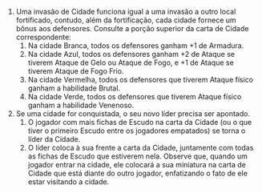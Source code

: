 1. Uma invasão de Cidade funciona igual a uma invasão a outro local fortificado, contudo, além da fortificação, cada cidade fornece um bônus aos defensores. Consulte a porção superior da carta de Cidade correspondente:
	1.  Na cidade Branca, todos os defensores ganham +1 de Armadura.
	2. Na cidade Azul, todos os defensores ganham +2 de Ataque se tiverem Ataque de Gelo ou Ataque de Fogo, e +1 de Ataque se tiverem Ataque de Fogo Frio.
	3. Na cidade Vermelha, todos os defensores que tiverem Ataque físico ganham a habilidade Brutal.
	4. Na cidade Verde, todos os defensores que tiverem Ataque físico ganham a habilidade Venenoso.
2. Se uma cidade for conquistada, o seu novo líder precisa ser apontado.
	1. O jogador com mais fichas de Escudo na carta da Cidade (ou o que tiver o primeiro Escudo entre os jogadores empatados) se torna o líder da Cidade.
	2. O líder coloca à sua frente a carta da Cidade, juntamente com todas as fichas de Escudo que estiverem nela. Observe que, quando um jogador entrar na cidade, ele colocará a sua miniatura na carta de Cidade que está diante do outro jogador, enfatizando o fato de ele estar visitando a cidade.